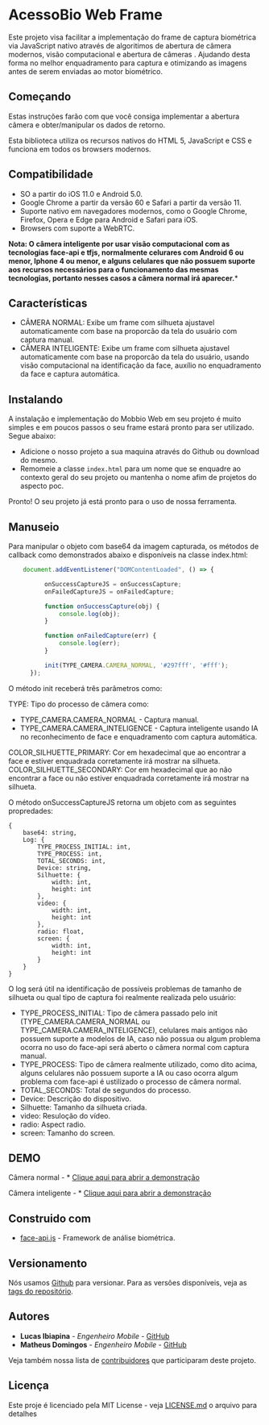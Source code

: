 # AcessoBio Web Frame

Este projeto visa facilitar a implementação do frame de captura biométrica via JavaScript nativo através de algoritimos de abertura de câmera modernos, visão computacional e abertura de câmeras . Ajudando desta forma no melhor enquadramento para captura e otimizando as imagens antes de serem enviadas ao motor biométrico.

## Começando

Estas instruções farão com que você consiga implementar a abertura câmera e obter/manipular os dados de retorno.
 
Esta biblioteca utiliza os recursos nativos do HTML 5, JavaScript e CSS e funciona em todos os browsers modernos.


## Compatibilidade 

- SO a partir do iOS 11.0 e Android 5.0. 
- Google Chrome a partir da versão 60 e Safari a partir da versão 11. 
- Suporte nativo em navegadores modernos, como o Google Chrome, Firefox, Opera e Edge para Android e Safari para iOS. 
- Browsers com suporte a WebRTC. 

**Nota: O câmera inteligente por usar visão computacional com as tecnologias face-api e tfjs, 
   normalmente celurares com Android 6 ou menor, Iphone 4 ou menor, e alguns celulares que não possuem suporte aos recursos necessários para o funcionamento das mesmas
   tecnologias, portanto nesses casos a câmera normal irá aparecer.***

 ## Características

- CÂMERA NORMAL: Exibe um frame com silhueta ajustavel automaticamente com base na proporcão da tela do usuário com captura manual. 
- CÂMERA INTELIGENTE: Exibe um frame com silhueta ajustavel automaticamente com base na proporcão da tela do usuário, usando visão computacional na identificação da face, auxílio no enquadramento da face e captura automática.

## Instalando

A instalação e implementação do Mobbio Web em seu projeto é muito simples e em poucos passos o seu frame estará pronto para ser utilizado. Segue abaixo: 

- Adicione o nosso projeto a sua maquina através do Github ou download do mesmo. 
- Remomeie a classe ``index.html`` para um nome que se enquadre ao contexto geral do seu projeto ou mantenha o nome afim de projetos do aspecto poc. 

Pronto! O seu projeto já está pronto para o uso de nossa ferramenta. 

## Manuseio

Para manipular o objeto com base64 da imagem capturada, os métodos de callback como demonstrados abaixo e disponíveis na classe index.html:

  ```javascript
      document.addEventListener("DOMContentLoaded", () => {

            onSuccessCaptureJS = onSuccessCapture;
            onFailedCaptureJS = onFailedCapture;

            function onSuccessCapture(obj) {
                console.log(obj);
            }

            function onFailedCapture(err) {
                console.log(err);
            }
 
            init(TYPE_CAMERA.CAMERA_NORMAL, '#297fff', '#fff');
        });
  
```

O método init receberá três parâmetros como:

TYPE: Tipo do processo de câmera como:

   - TYPE_CAMERA.CAMERA_NORMAL - Captura manual.
   - TYPE_CAMERA.CAMERA_INTELIGENCE - Captura inteligente usando IA no reconhecimento de face e enquadramento com captura automática.

COLOR_SILHUETTE_PRIMARY: Cor em hexadecimal que ao encontrar a face e estiver enquadrada corretamente irá mostrar na silhueta.
COLOR_SILHUETTE_SECONDARY: Cor em hexadecimal que ao não encontrar a face ou não estiver enquadrada corretamente irá mostrar na silhueta.

O método onSuccessCaptureJS retorna um objeto com as seguintes propredades:

```
{
    base64: string,
    Log: {
        TYPE_PROCESS_INITIAL: int,
        TYPE_PROCESS: int,
        TOTAL_SECONDS: int,
        Device: string,
        Silhuette: {
            width: int,
            height: int
        },
        video: {
            width: int,
            height: int
        },
        radio: float,
        screen: {
            width: int,
            height: int
        }
    }
}
```
 O log será útil na identificação de possíveis problemas de tamanho de silhueta ou qual tipo de captura foi realmente realizada pelo usuário:
 
 - TYPE_PROCESS_INITIAL: Tipo de câmera passado pelo init (TYPE_CAMERA.CAMERA_NORMAL ou TYPE_CAMERA.CAMERA_INTELIGENCE), celulares mais antigos não 
 possuem suporte a modelos de IA, caso não possua ou algum problema ocorra no uso do face-api será aberto o câmera normal com captura manual.
 - TYPE_PROCESS: Tipo de câmera realmente utilizado, como dito acima, alguns celulares não possuem suporte a IA ou caso ocorra algum problema com face-api é ustilizado o processo
 de câmera normal.
 - TOTAL_SECONDS: Total de segundos do processo.
 - Device: Descrição do dispositivo.
 - Silhuette: Tamanho da silhueta criada.
 - video: Resuloção do vídeo.
 - radio: Aspect radio.
 - screen: Tamanho do screen.
 
## DEMO



Câmera normal - * [Clique aqui para abrir a demonstração](https://biodevelopment.acesso.io/Crediario/mobbioweb/?type=1)

Câmera inteligente - * [Clique aqui para abrir a demonstração](https://biodevelopment.acesso.io/Crediario/mobbioweb/?type=2)


## Construido com

* [face-api.js](https://github.com/justadudewhohacks/face-api.js) - Framework de análise biométrica.


## Versionamento

Nós usamos [Github](https://github.com/) para versionar. Para as versões disponíveis, veja as [tags do repositório](https://github.com/acesso-io/mobbioweb/releases). 

## Autores

* **Lucas Ibiapina** - *Engenheiro Mobile* - [GitHub](https://github.com/lucas-ibiapina)
* **Matheus Domingos** - *Engenheiro Mobile* - [GitHub](https://github.com/MatheusDomingos)

Veja também nossa lista de [contribuidores](https://github.com/acesso-io/mobbioweb/graphs/contributors) que participaram deste projeto.

## Licença

Este proje é licenciado pela MIT License - veja [LICENSE.md](LICENSE.md) o arquivo para detalhes
